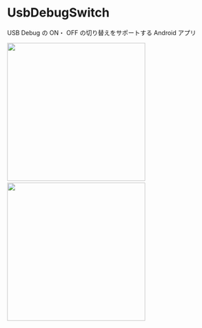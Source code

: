 # UsbDebugSwitch
USB Debug の ON・ OFF の切り替えをサポートする Android アプリ

<img src="https://raw.github.com/wiki/seabat/UsbDebugSwitch/images/app_image1.jpg" width="320px">　　<img src="https://raw.github.com/wiki/seabat/UsbDebugSwitch/images/app_image2.jpg" width="320px">
